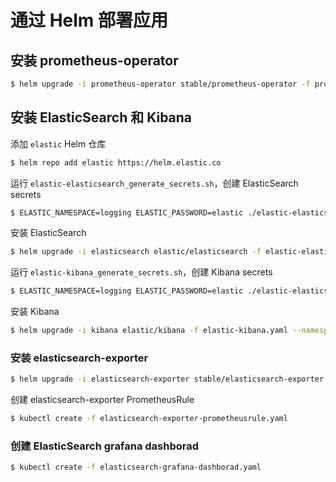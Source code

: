 # 通过 Helm 部署应用

## 安装 prometheus-operator

```bash
$ helm upgrade -i prometheus-operator stable/prometheus-operator -f prometheus-operator.yaml --namespace monitoring
```

## 安装 ElasticSearch 和 Kibana

添加 `elastic` Helm 仓库

```bash
$ helm repo add elastic https://helm.elastic.co
```

运行 `elastic-elasticsearch_generate_secrets.sh`，创建 ElasticSearch secrets

```bash
$ ELASTIC_NAMESPACE=logging ELASTIC_PASSWORD=elastic ./elastic-elasticsearch_generate_secrets.sh
```

安装 ElasticSearch

```bash
$ helm upgrade -i elasticsearch elastic/elasticsearch -f elastic-elasticsearch.yaml --namespace logging
```

运行 `elastic-kibana_generate_secrets.sh`，创建 Kibana secrets

```bash
$ ELASTIC_NAMESPACE=logging ELASTIC_PASSWORD=elastic ./elastic-elasticsearch_generate_secrets.sh
```

安装 Kibana

```bash
$ helm upgrade -i kibana elastic/kibana -f elastic-kibana.yaml --namespace logging
```

### 安装 elasticsearch-exporter

```bash
$ helm upgrade -i elasticsearch-exporter stable/elasticsearch-exporter -f elasticsearch-exporter.yaml --namespace monitoring
```

创建 elasticsearch-exporter PrometheusRule

```bash
$ kubectl create -f elasticsearch-exporter-prometheusrule.yaml
```

### 创建 ElasticSearch grafana dashborad

```bash
$ kubectl create -f elasticsearch-grafana-dashborad.yaml
```
